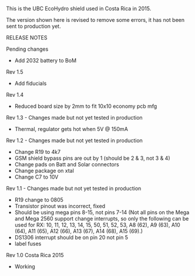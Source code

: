 This is the UBC EcoHydro shield used in Costa Rica in 2015.

The version shown here is revised to remove some errors, it has not been sent to production yet.

RELEASE NOTES

Pending changes
- Add 2032 battery to BoM

Rev 1.5
- Add fiducials

Rev 1.4
- Reduced board size by 2mm to fit 10x10 economy pcb mfg

Rev 1.3 - Changes made but not yet tested in production
- Thermal, regulator gets hot when 5V @ 150mA

Rev 1.2 - Changes made but not yet tested in production
- Change R19 to 4k7
- GSM shield bypass pins are out by 1 (should be 2 & 3, not 3 & 4)
- Change pads on Batt and Solar connectors
- Change package on xtal
- Change C7 to 10V

Rev 1.1 - Changes made but not yet tested in production
- R19 change to 0805
- Transistor pinout was incorrect, fixed
- Should be using mega pins 8-15, not pins 7-14 (Not all pins on the Mega and Mega 2560 support change interrupts, so only the following can be used for RX: 10, 11, 12, 13, 14, 15, 50, 51, 52, 53, A8 (62), A9 (63), A10 (64), A11 (65), A12 (66), A13 (67), A14 (68), A15 (69).)
- DS1306 interrupt should be on pin 20 not pin 5
- label fuses

Rev 1.0 Costa Rica 2015
- Working
